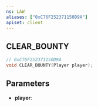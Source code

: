 ```yaml
---
ns: LAW
aliases: ["0xC76F252371150D9A"]
apiset: client
---
```

## CLEAR_BOUNTY

```c
// 0xC76F252371150D9A
void CLEAR_BOUNTY(Player player);
```


## Parameters
* **player**:



